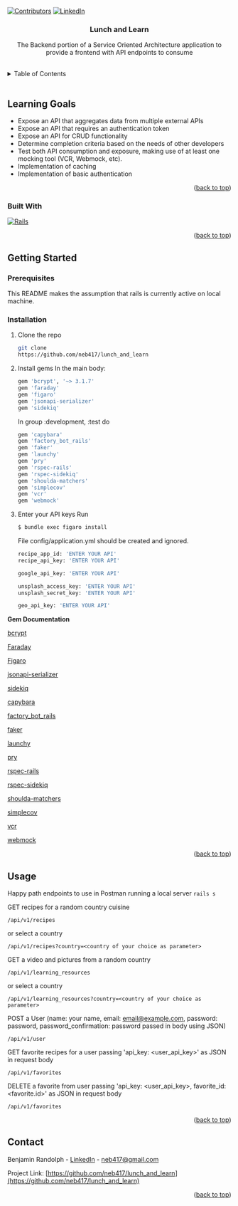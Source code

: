 <a name="readme-top"></a>

<!-- PROJECT SHIELDS -->
<!--
*** I'm using markdown "reference style" links for readability.
*** Reference links are enclosed in brackets [ ] instead of parentheses ( ).
*** See the bottom of this document for the declaration of the reference variables
*** for contributors-url, forks-url, etc. This is an optional, concise syntax you may use.
*** https://www.markdownguide.org/basic-syntax/#reference-style-links
-->
[![Contributors][contributors-shield]][contributors-url]
[![LinkedIn][linkedin-shield]][linkedin-url]


  <h3 align="center">Lunch and Learn</h3>

  <p align="center">
    The Backend portion of a Service Oriented Architecture application to provide a frontend with API endpoints to consume
  </p>
  <br>
</div>


<!-- TABLE OF CONTENTS -->
<details>
  <summary>Table of Contents</summary>
  <ol>
    <li>
      <a href="#about-the-project">About The Project</a>
      <ul>
        <li><a href="#built-with">Built With</a></li>
      </ul>
    </li>
    <li>
      <a href="#getting-started">Getting Started</a>
      <ul>
        <li><a href="#prerequisites">Prerequisites</a></li>
        <li><a href="#installation">Installation</a></li>
      </ul>
    </li>
    <li><a href="#usage">Usage</a></li>
    <li><a href="#contributing">Contributing</a></li>
    <li><a href="#contact">Contact</a></li>
  </ol>
</details>
<br>



<!-- ABOUT THE PROJECT -->
## Learning Goals

* Expose an API that aggregates data from multiple external APIs
* Expose an API that requires an authentication token
* Expose an API for CRUD functionality
* Determine completion criteria based on the needs of other developers
* Test both API consumption and exposure, making use of at least one mocking tool (VCR, Webmock, etc).
* Implementation of caching
* Implementation of basic authentication

<p align="right">(<a href="#readme-top">back to top</a>)</p>



### Built With

[![Rails][Rails.org]][Rails-url]

<p align="right">(<a href="#readme-top">back to top</a>)</p>



<!-- GETTING STARTED -->
## Getting Started

### Prerequisites

This README makes the assumption that rails is currently active on local machine.
### Installation

1. Clone the repo
   ```sh
   git clone
   https://github.com/neb417/lunch_and_learn
   ```
1. Install gems
   In the main body:
   ```sh
   gem 'bcrypt', '~> 3.1.7'
   gem 'faraday'
   gem 'figaro'
   gem 'jsonapi-serializer'
   gem 'sidekiq'
   ```
   In group :development, :test do

   ```sh
   gem 'capybara'
   gem 'factory_bot_rails'
   gem 'faker'
   gem 'launchy'
   gem 'pry'
   gem 'rspec-rails'
   gem 'rspec-sidekiq'
   gem 'shoulda-matchers'
   gem 'simplecov'
   gem 'vcr'
   gem 'webmock'
   ```
1. Enter your API keys
   Run
   ```sh
   $ bundle exec figaro install
   ```
   File config/application.yml should be created and ignored. 
   ```sh
   recipe_app_id: 'ENTER YOUR API'
   recipe_api_key: 'ENTER YOUR API'

   google_api_key: 'ENTER YOUR API'

   unsplash_access_key: 'ENTER YOUR API'
   unsplash_secret_key: 'ENTER YOUR API'

   geo_api_key: 'ENTER YOUR API'
   ```

**Gem Documentation**

[bcrypt][bcrypt-docs]

[Faraday](https://lostisland.github.io/faraday/)

[Figaro](https://github.com/laserlemon/figaro)

[jsonapi-serializer](https://github.com/jsonapi-serializer/jsonapi-serializer)

[sidekiq](https://github.com/mperham/sidekiq)

[capybara](https://github.com/teamcapybara/capybara)

[factory_bot_rails](https://github.com/thoughtbot/factory_bot_rails)

[faker](https://github.com/faker-ruby/faker)

[launchy](https://github.com/copiousfreetime/launchy)

[pry](https://github.com/pry/pry)

[rspec-rails](https://github.com/rspec/rspec-rails)

[rspec-sidekiq](https://github.com/philostler/rspec-sidekiq)

[shoulda-matchers](https://github.com/thoughtbot/shoulda-matchers)

[simplecov](https://github.com/simplecov-ruby/simplecov)

[vcr](https://github.com/vcr/vcr)

[webmock](https://github.com/bblimke/webmock)


<p align="right">(<a href="#readme-top">back to top</a>)</p>

## Usage

Happy path endpoints to use in Postman running a local server `rails s`

  GET recipes for a random country cuisine
  ```
  /api/v1/recipes
  ```
  or select a country
  ```
  /api/v1/recipes?country=<country of your choice as parameter>
  ```

  GET a video and pictures from a random country
  ```
  /api/v1/learning_resources
  ```
  or select a country
  ```
  /api/v1/learning_resources?country=<country of your choice as parameter>
  ```

  POST a User (name: your name, email: email@example.com, password: password, password_confirmation: password passed in body using JSON)
  ```
  /api/v1/user
  ```

  GET favorite recipes for a user passing 'api_key: <user_api_key>' as JSON in request body
  ```
  /api/v1/favorites
  ```

  DELETE a favorite from user passing 'api_key: <user_api_key>, favorite_id: <favorite.id>' as JSON in request body
  ```
  /api/v1/favorites
  ```

<p align="right">(<a href="#readme-top">back to top</a>)</p>


## Contact

Benjamin Randolph - [LinkedIn][linkedin-url] - neb417@gmail.com

Project Link: [https://github.com/neb417/lunch_and_learn](https://github.com/neb417/lunch_and_learn)

<p align="right">(<a href="#readme-top">back to top</a>)</p>

<!-- MARKDOWN LINKS & IMAGES -->
<!-- https://www.markdownguide.org/basic-syntax/#reference-style-links -->
[contributors-shield]: https://img.shields.io/github/contributors/othneildrew/Best-README-Template.svg?style=for-the-badge
[contributors-url]: https://github.com/neb417/lunch_and_learn/graphs/contributors
[linkedin-shield]: https://img.shields.io/badge/-LinkedIn-black.svg?style=for-the-badge&logo=linkedin&colorB=555
[linkedin-url]: www.linkedin.com/in/benjamin-randolph-43881a95
[Rails.org]: https://img.shields.io/badge/rails-%23CC0000.svg?style=for-the-badge&logo=ruby-on-rails&logoColor=white
[Rails-url]: https://rubyonrails.org

[bcrypt-docs]: https://github.com/bcrypt-ruby/bcrypt-ruby
